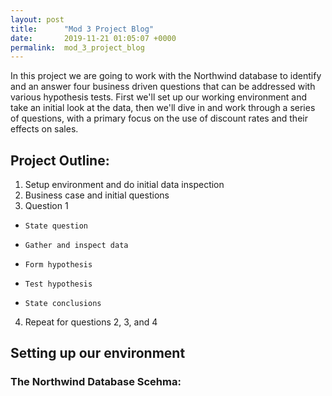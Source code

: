 ```yaml
---
layout: post
title:      "Mod 3 Project Blog"
date:       2019-11-21 01:05:07 +0000
permalink:  mod_3_project_blog
---
```



In this project we are going to work with the Northwind database to identify and an answer four business driven questions that can be addressed with various hypothesis tests. First we'll set up our working environment and take an initial look at the data, then we'll dive in and work through a series of questions, with a primary focus on the use of discount rates and their effects on sales.

## Project Outline:

1. Setup environment and do initial data inspection
2. Business case and initial questions
3. Question 1
*     State question 
*     Gather and inspect data
*     Form hypothesis
*     Test hypothesis
*     State conclusions
4. Repeat for questions 2, 3, and 4

## Setting up our environment

### The Northwind Database Scehma:


